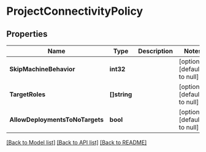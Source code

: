 # ProjectConnectivityPolicy

## Properties
Name | Type | Description | Notes
------------ | ------------- | ------------- | -------------
**SkipMachineBehavior** | **int32** |  | [optional] [default to null]
**TargetRoles** | **[]string** |  | [optional] [default to null]
**AllowDeploymentsToNoTargets** | **bool** |  | [optional] [default to null]

[[Back to Model list]](../README.md#documentation-for-models) [[Back to API list]](../README.md#documentation-for-api-endpoints) [[Back to README]](../README.md)


